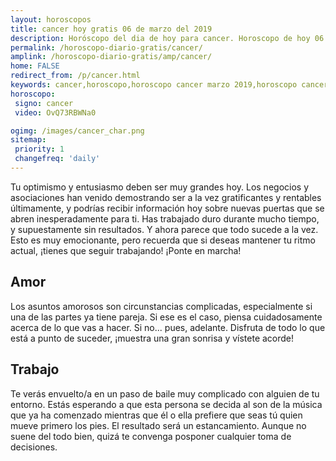 ```yaml
---
layout: horoscopos
title: cancer hoy gratis 06 de marzo del 2019 
description: Horóscopo del dia de hoy para cancer. Horoscopo de hoy 06 de marzo del 2019. Las predicciones de amor, trabajo, vida personal gratis.
permalink: /horoscopo-diario-gratis/cancer/
amplink: /horoscopo-diario-gratis/amp/cancer/
home: FALSE
redirect_from: /p/cancer.html
keywords: cancer,horoscopo,horoscopo cancer marzo 2019,horoscopo cancer hoy,tarot cancer marzo 2019,horoscopo cancer,tarot cancer hoy,horoscopo de hoy,horoscopo diario,tarot del amor,horoscopo de hoy cancer,horoscopo diario del tarot, Horoscopo de hoy cancer 06 de marzo del 2019,horóscopo del día,signos zodiacales 2019, el horoscopo de hoy
horoscopo:
 signo: cancer
 video: OvQ73RBWNa0

ogimg: /images/cancer_char.png
sitemap:
 priority: 1
 changefreq: 'daily'
---
```



Tu optimismo y entusiasmo deben ser muy grandes hoy. Los negocios y asociaciones han venido demostrando ser a la vez gratificantes y rentables últimamente, y podrías recibir información hoy sobre nuevas puertas que se abren inesperadamente para ti. Has trabajado duro durante mucho tiempo, y supuestamente sin resultados. Y ahora parece que todo sucede a la vez. Esto es muy emocionante, pero recuerda que si deseas mantener tu ritmo actual, ¡tienes que seguir trabajando! ¡Ponte en marcha!

## Amor

Los asuntos amorosos son circunstancias complicadas, especialmente si una de las partes ya tiene pareja. Si ese es el caso, piensa cuidadosamente acerca de lo que vas a hacer. Si no... pues, adelante. Disfruta de todo lo que está a punto de suceder, ¡muestra una gran sonrisa y vístete acorde!

## Trabajo

Te verás envuelto/a en un paso de baile muy complicado con alguien de tu entorno. Estás esperando a que esta persona se decida al son de la música que ya ha comenzado mientras que él o ella prefiere que seas tú quien mueve primero los pies. El resultado será un estancamiento. Aunque no suene del todo bien, quizá te convenga posponer cualquier toma de decisiones.